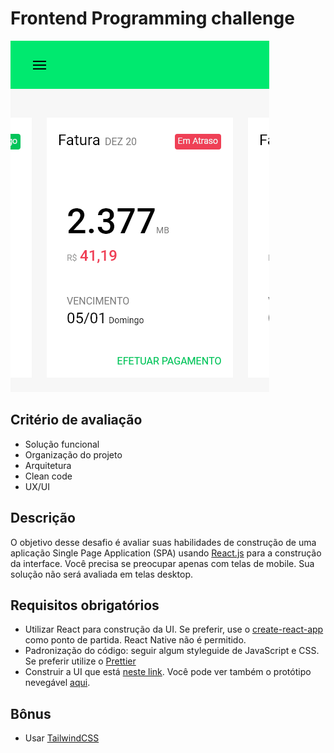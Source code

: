 # Frontend Programming challenge

![imagem](./techChallenge.1.png)

## Critério de avaliação

- Solução funcional
- Organização do projeto
- Arquitetura
- Clean code
- UX/UI

## Descrição

O objetivo desse desafio é avaliar suas habilidades de construção de uma aplicação Single Page Application (SPA) usando [React.js](https://reactjs.org) para a construção da interface. Você precisa se preocupar apenas com telas de mobile. Sua solução não será avaliada em telas desktop.

## Requisitos obrigatórios

- Utilizar React para construção da UI. Se preferir, use o [create-react-app](https://github.com/facebook/create-react-app) como ponto de partida. React Native não é permitido.
- Padronização do código: seguir algum styleguide de JavaScript e CSS. Se preferir utilize o [Prettier](https://prettier.io/)
- Construir a UI que está [neste link](https://www.figma.com/file/SVDFd7NIsrgBGysn6ZRlP4/techChallenge?node-id=0%3A1). Você pode ver também o protótipo nevegável [aqui](https://www.figma.com/proto/SVDFd7NIsrgBGysn6ZRlP4/techChallenge?node-id=1%3A151&viewport=125%2C295%2C0.16937357187271118&scaling=min-zoom).

## Bônus

- Usar [TailwindCSS](https://tailwindcss.com/)
